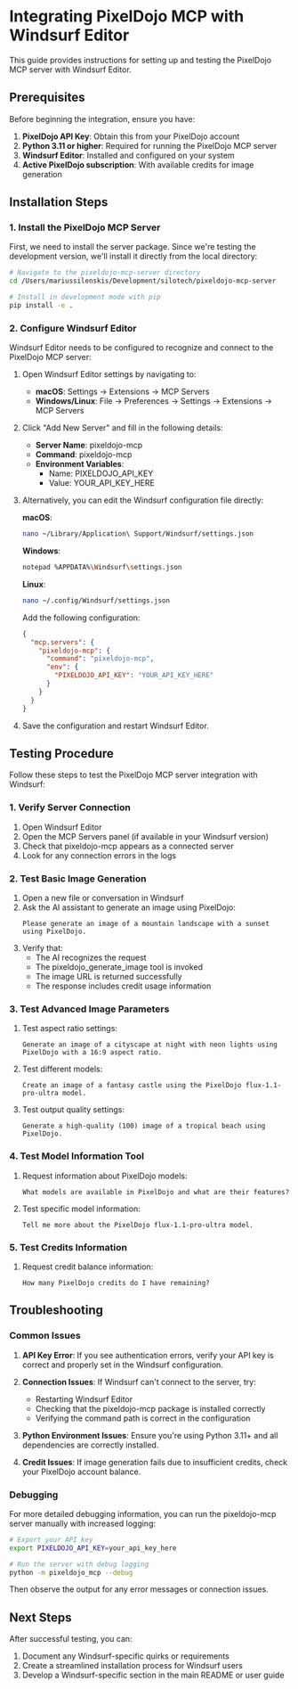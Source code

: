 # Integrating PixelDojo MCP with Windsurf Editor

This guide provides instructions for setting up and testing the PixelDojo MCP server with Windsurf Editor.

## Prerequisites

Before beginning the integration, ensure you have:

1. **PixelDojo API Key**: Obtain this from your PixelDojo account
2. **Python 3.11 or higher**: Required for running the PixelDojo MCP server
3. **Windsurf Editor**: Installed and configured on your system
4. **Active PixelDojo subscription**: With available credits for image generation

## Installation Steps

### 1. Install the PixelDojo MCP Server

First, we need to install the server package. Since we're testing the development version, we'll install it directly from the local directory:

```bash
# Navigate to the pixeldojo-mcp-server directory
cd /Users/mariussilenskis/Development/silotech/pixeldojo-mcp-server

# Install in development mode with pip
pip install -e .
```

### 2. Configure Windsurf Editor

Windsurf Editor needs to be configured to recognize and connect to the PixelDojo MCP server:

1. Open Windsurf Editor settings by navigating to:
   - **macOS**: Settings → Extensions → MCP Servers
   - **Windows/Linux**: File → Preferences → Settings → Extensions → MCP Servers

2. Click "Add New Server" and fill in the following details:
   - **Server Name**: pixeldojo-mcp
   - **Command**: pixeldojo-mcp
   - **Environment Variables**: 
     - Name: PIXELDOJO_API_KEY
     - Value: YOUR_API_KEY_HERE

3. Alternatively, you can edit the Windsurf configuration file directly:

   **macOS**:
   ```bash
   nano ~/Library/Application\ Support/Windsurf/settings.json
   ```

   **Windows**:
   ```bash
   notepad %APPDATA%\Windsurf\settings.json
   ```

   **Linux**:
   ```bash
   nano ~/.config/Windsurf/settings.json
   ```

   Add the following configuration:

   ```json
   {
     "mcp.servers": {
       "pixeldojo-mcp": {
         "command": "pixeldojo-mcp",
         "env": {
           "PIXELDOJO_API_KEY": "YOUR_API_KEY_HERE"
         }
       }
     }
   }
   ```

4. Save the configuration and restart Windsurf Editor.

## Testing Procedure

Follow these steps to test the PixelDojo MCP server integration with Windsurf:

### 1. Verify Server Connection

1. Open Windsurf Editor
2. Open the MCP Servers panel (if available in your Windsurf version)
3. Check that pixeldojo-mcp appears as a connected server
4. Look for any connection errors in the logs

### 2. Test Basic Image Generation

1. Open a new file or conversation in Windsurf
2. Ask the AI assistant to generate an image using PixelDojo:
   ```
   Please generate an image of a mountain landscape with a sunset using PixelDojo.
   ```
3. Verify that:
   - The AI recognizes the request
   - The pixeldojo_generate_image tool is invoked
   - The image URL is returned successfully
   - The response includes credit usage information

### 3. Test Advanced Image Parameters

1. Test aspect ratio settings:
   ```
   Generate an image of a cityscape at night with neon lights using PixelDojo with a 16:9 aspect ratio.
   ```

2. Test different models:
   ```
   Create an image of a fantasy castle using the PixelDojo flux-1.1-pro-ultra model.
   ```

3. Test output quality settings:
   ```
   Generate a high-quality (100) image of a tropical beach using PixelDojo.
   ```

### 4. Test Model Information Tool

1. Request information about PixelDojo models:
   ```
   What models are available in PixelDojo and what are their features?
   ```

2. Test specific model information:
   ```
   Tell me more about the PixelDojo flux-1.1-pro-ultra model.
   ```

### 5. Test Credits Information

1. Request credit balance information:
   ```
   How many PixelDojo credits do I have remaining?
   ```

## Troubleshooting

### Common Issues

1. **API Key Error**: If you see authentication errors, verify your API key is correct and properly set in the Windsurf configuration.

2. **Connection Issues**: If Windsurf can't connect to the server, try:
   - Restarting Windsurf Editor
   - Checking that the pixeldojo-mcp package is installed correctly
   - Verifying the command path is correct in the configuration

3. **Python Environment Issues**: Ensure you're using Python 3.11+ and all dependencies are correctly installed.

4. **Credit Issues**: If image generation fails due to insufficient credits, check your PixelDojo account balance.

### Debugging

For more detailed debugging information, you can run the pixeldojo-mcp server manually with increased logging:

```bash
# Export your API key
export PIXELDOJO_API_KEY=your_api_key_here

# Run the server with debug logging
python -m pixeldojo_mcp --debug
```

Then observe the output for any error messages or connection issues.

## Next Steps

After successful testing, you can:

1. Document any Windsurf-specific quirks or requirements
2. Create a streamlined installation process for Windsurf users
3. Develop a Windsurf-specific section in the main README or user guide
